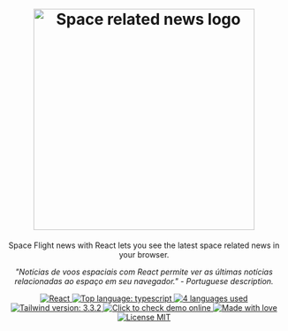 <h1 align="center">
  <br>
  <img src="https://github.com/rapha-developer/space-flight-news-react/assets/91702283/6ae0664a-763c-436b-8bec-15214605523c" alt="Space related news logo" height="400" width="400">
  <br>
</h1>
<p align="center">Space Flight news with React lets you see the latest space related news in your browser.</p>

<p align="center"><i>"Notícias de voos espaciais com React permite ver as últimas notícias relacionadas ao espaço em seu navegador." - Portuguese description.</i></p>

<p align="center"> 
    <a href="#">
        <img src="https://img.shields.io/badge/React-6056f3?style=flat&logo=react&logoColor=61DAFB" alt="React">
    </a>
    <a href="#">
        <img src="https://img.shields.io/github/languages/top/rapha-developer/space-flight-news-react?color=5D9CEC" alt="Top language: typescript">
    </a>
    <a href="#">
        <img src="https://img.shields.io/github/languages/count/rapha-developer/space-flight-news-react?color=FC6E51" alt="4 languages used">
    </a>
    <a href=#">
        <img src="https://img.shields.io/badge/tailwindcss-v3.3.2-0284c7?logo=tailwindcss&style=square&labelColor=white" alt="Tailwind version: 3.3.2" >
    </a>
    <a href="#">
        <img src="https://img.shields.io/badge/demo-online-brightgreen" alt="Click to check demo online">
    </a>
    <a href="#">
        <img src="https://img.shields.io/badge/Made%20with-%E2%9D%A4%EF%B8%8F-EC87C0.svg" alt="Made with love" />
    </a>
    <a href="#">
        <img src="https://img.shields.io/badge/license-MIT-1abc9c.svg" alt="License MIT" />
    </a>  
</p>
